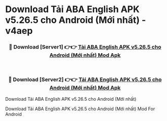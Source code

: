 # Download Tải ABA English APK v5.26.5 cho Android (Mới nhất) - v4aep


<div align="center">
<h3>🔴 Download [Server1] 👉👉 <a href="https://apk-comot.site?title=Tải_ABA_English_APK_v5.26.5_cho_Android_(Mới_nhất)">Tải ABA English APK v5.26.5 cho Android (Mới nhất) Mod Apk</a></h3><br>
<h3>🔴 Download [Server2] 👉👉 <a href="https://apk-comot.site?title=Tải_ABA_English_APK_v5.26.5_cho_Android_(Mới_nhất)">Tải ABA English APK v5.26.5 cho Android (Mới nhất) Mod Apk</a></h3>
</div>



Download Tải ABA English APK v5.26.5 cho Android (Mới nhất) 

Download Tải ABA English APK v5.26.5 cho Android (Mới nhất) Mod For Android